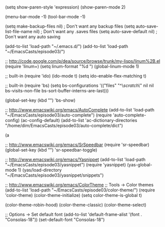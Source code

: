 (setq show-paren-style 'expression)
(show-paren-mode 2)

(menu-bar-mode -1)
(tool-bar-mode -1)


(setq make-backup-files         nil) ; Don't want any backup files
(setq auto-save-list-file-name  nil) ; Don't want any .saves files
(setq auto-save-default         nil) ; Don't want any auto saving


(add-to-list 'load-path "~/.emacs.d/")
(add-to-list 'load-path "~/EmacsCasts/episode03/")

;; http://code.google.com/p/dea/source/browse/trunk/my-lisps/linum%2B.el
(require 'linum+)
(setq linum-format "%d ")
(global-linum-mode 1)


;; built-in
(require 'ido)
(ido-mode t)
(setq ido-enable-flex-matching t)


;; built-in
(require 'bs)
(setq bs-configurations
      '(("files" "^\\*scratch\\*" nil nil bs-visits-non-file bs-sort-buffer-interns-are-last)))

(global-set-key (kbd "<f2>") 'bs-show)


;; http://www.emacswiki.org/emacs/AutoComplete
(add-to-list 'load-path "~/EmacsCasts/episode03/auto-complete")
(require 'auto-complete-config)
(ac-config-default)
(add-to-list 'ac-dictionary-directories "/home/dim/EmacsCasts/episode03/auto-complete/dict")

(a

;; http://www.emacswiki.org/emacs/SrSpeedbar
(require 'sr-speedbar)
(global-set-key (kbd "<f12>") 'sr-speedbar-toggle)


;; http://www.emacswiki.org/emacs/Yasnippet
(add-to-list 'load-path "~/EmacsCasts/episode03/yasnippet")
(require 'yasnippet)
(yas-global-mode 1)
(yas/load-directory "~/EmacsCasts/episode03/yasnippet/snippets")

;; http://www.emacswiki.org/emacs/ColorTheme
;; Tools -> Color themes
(add-to-list 'load-path "~/EmacsCasts/episode03/color-theme/")
(require 'color-theme)
(color-theme-initialize)
(setq color-theme-is-global t)

(color-theme-robin-hood)
(color-theme-classic)
(color-theme-select)

;; Options -> Set default font
(add-to-list 'default-frame-alist '(font . "Consolas-18"))
(set-default-font "Consolas-18")